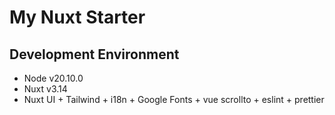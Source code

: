 # My Nuxt Starter

## Development Environment

* Node v20.10.0
* Nuxt v3.14
* Nuxt UI + Tailwind + i18n + Google Fonts + vue scrollto + eslint + prettier